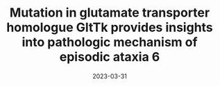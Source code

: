 ---
title: "Mutation in glutamate transporter homologue GltTk provides insights into pathologic mechanism of episodic ataxia 6"
date: "2023-03-31"
authors: "Colucci E, Anshari ZR, Patiño-Ruiz MF, Nemchinova M, Whittaker J, Slotboom DJ, Guskov A"

reviewers: "Macdonald CM"
image: "/static/img/reviews/2023_colucci.png"

peer-review:
 - pdf: "http://cdn.fraserlab.com/reviews/2023_colucci_review.pdf"

published:
- pmid: "36799917"

---